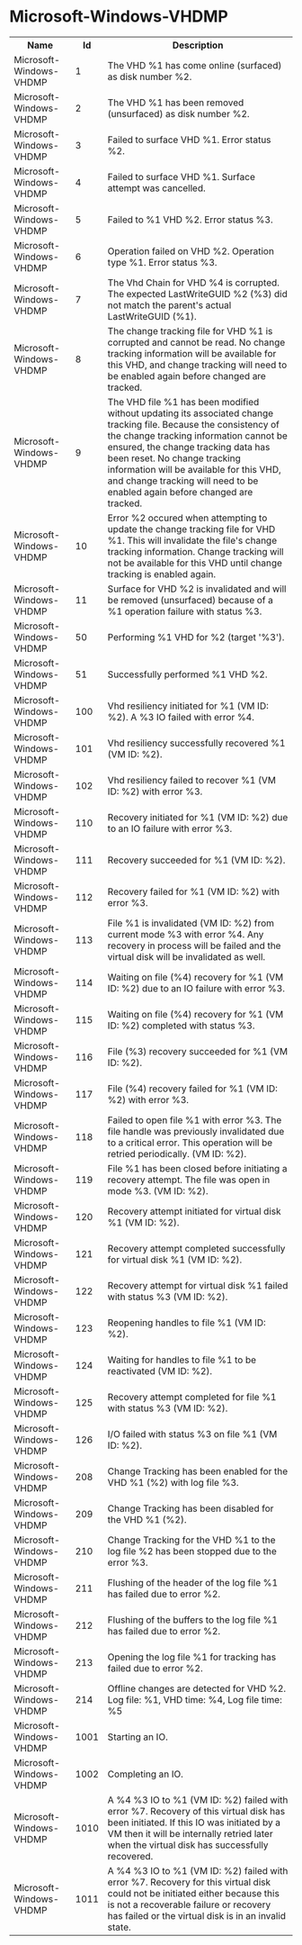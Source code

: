 # Microsoft-Windows-VHDMP

<table>
<colgroup><col/><col/><col/></colgroup>
<tr><th>Name</th><th>Id</th><th>Description</th></tr>
<tr><td>Microsoft-Windows-VHDMP</td><td>1</td><td>The VHD %1 has come online (surfaced) as disk number %2.</td></tr>
<tr><td>Microsoft-Windows-VHDMP</td><td>2</td><td>The VHD %1 has been removed (unsurfaced) as disk number %2.</td></tr>
<tr><td>Microsoft-Windows-VHDMP</td><td>3</td><td>Failed to surface VHD %1. Error status %2.</td></tr>
<tr><td>Microsoft-Windows-VHDMP</td><td>4</td><td>Failed to surface VHD %1. Surface attempt was cancelled.</td></tr>
<tr><td>Microsoft-Windows-VHDMP</td><td>5</td><td>Failed to %1 VHD %2. Error status %3.</td></tr>
<tr><td>Microsoft-Windows-VHDMP</td><td>6</td><td>Operation failed on VHD %2. Operation type %1. Error status %3.</td></tr>
<tr><td>Microsoft-Windows-VHDMP</td><td>7</td><td>The Vhd Chain for VHD %4 is corrupted. The expected LastWriteGUID %2 (%3) did not match the parent&#39;s actual LastWriteGUID (%1).</td></tr>
<tr><td>Microsoft-Windows-VHDMP</td><td>8</td><td>The change tracking file for VHD %1 is corrupted and cannot be read. No change tracking information will be available for this VHD, and change tracking will need to be enabled again before changed are tracked.</td></tr>
<tr><td>Microsoft-Windows-VHDMP</td><td>9</td><td>The VHD file %1 has been modified without updating its associated change tracking file. Because the consistency of the change tracking information cannot be ensured, the change tracking data has been reset. No change tracking information will be available for this VHD, and change tracking will need to be enabled again before changed are tracked.</td></tr>
<tr><td>Microsoft-Windows-VHDMP</td><td>10</td><td>Error %2 occured when attempting to update the change tracking file for VHD %1. This will invalidate the file&#39;s change tracking information. Change tracking will not be available for this VHD until change tracking is enabled again.</td></tr>
<tr><td>Microsoft-Windows-VHDMP</td><td>11</td><td>Surface for VHD %2 is invalidated and will be removed (unsurfaced) because of a %1 operation failure with status %3.</td></tr>
<tr><td>Microsoft-Windows-VHDMP</td><td>50</td><td>Performing %1 VHD for %2 (target &#39;%3&#39;).</td></tr>
<tr><td>Microsoft-Windows-VHDMP</td><td>51</td><td>Successfully performed %1 VHD %2.</td></tr>
<tr><td>Microsoft-Windows-VHDMP</td><td>100</td><td>Vhd resiliency initiated for %1 (VM ID: %2). A %3 IO failed with error %4.</td></tr>
<tr><td>Microsoft-Windows-VHDMP</td><td>101</td><td>Vhd resiliency successfully recovered %1 (VM ID: %2).</td></tr>
<tr><td>Microsoft-Windows-VHDMP</td><td>102</td><td>Vhd resiliency failed to recover %1 (VM ID: %2) with error %3.</td></tr>
<tr><td>Microsoft-Windows-VHDMP</td><td>110</td><td>Recovery initiated for %1 (VM ID: %2) due to an IO failure with error %3.</td></tr>
<tr><td>Microsoft-Windows-VHDMP</td><td>111</td><td>Recovery succeeded for %1 (VM ID: %2).</td></tr>
<tr><td>Microsoft-Windows-VHDMP</td><td>112</td><td>Recovery failed for %1 (VM ID: %2) with error %3.</td></tr>
<tr><td>Microsoft-Windows-VHDMP</td><td>113</td><td>File %1 is invalidated (VM ID: %2) from current mode %3 with error %4. Any recovery in process will be failed and the virtual disk will be invalidated as well.</td></tr>
<tr><td>Microsoft-Windows-VHDMP</td><td>114</td><td>Waiting on file (%4) recovery for %1 (VM ID: %2) due to an IO failure with error %3.</td></tr>
<tr><td>Microsoft-Windows-VHDMP</td><td>115</td><td>Waiting on file (%4) recovery for %1 (VM ID: %2) completed with status %3.</td></tr>
<tr><td>Microsoft-Windows-VHDMP</td><td>116</td><td>File (%3) recovery succeeded for %1 (VM ID: %2).</td></tr>
<tr><td>Microsoft-Windows-VHDMP</td><td>117</td><td>File (%4) recovery failed for %1 (VM ID: %2) with error %3.</td></tr>
<tr><td>Microsoft-Windows-VHDMP</td><td>118</td><td>Failed to open file %1 with error %3. The file handle was previously invalidated due to a critical error. This operation will be retried periodically. (VM ID: %2).</td></tr>
<tr><td>Microsoft-Windows-VHDMP</td><td>119</td><td>File %1 has been closed before initiating a recovery attempt. The file was open in mode %3. (VM ID: %2).</td></tr>
<tr><td>Microsoft-Windows-VHDMP</td><td>120</td><td>Recovery attempt initiated for virtual disk %1 (VM ID: %2).</td></tr>
<tr><td>Microsoft-Windows-VHDMP</td><td>121</td><td>Recovery attempt completed successfully for virtual disk %1 (VM ID: %2).</td></tr>
<tr><td>Microsoft-Windows-VHDMP</td><td>122</td><td>Recovery attempt for virtual disk %1 failed with status %3 (VM ID: %2).</td></tr>
<tr><td>Microsoft-Windows-VHDMP</td><td>123</td><td>Reopening handles to file %1 (VM ID: %2).</td></tr>
<tr><td>Microsoft-Windows-VHDMP</td><td>124</td><td>Waiting for handles to file %1 to be reactivated (VM ID: %2).</td></tr>
<tr><td>Microsoft-Windows-VHDMP</td><td>125</td><td>Recovery attempt completed for file %1 with status %3 (VM ID: %2).</td></tr>
<tr><td>Microsoft-Windows-VHDMP</td><td>126</td><td>I/O failed with status %3 on file %1 (VM ID: %2).</td></tr>
<tr><td>Microsoft-Windows-VHDMP</td><td>208</td><td>Change Tracking has been enabled for the VHD %1 (%2) with log file %3.</td></tr>
<tr><td>Microsoft-Windows-VHDMP</td><td>209</td><td>Change Tracking has been disabled for the VHD %1 (%2).</td></tr>
<tr><td>Microsoft-Windows-VHDMP</td><td>210</td><td>Change Tracking for the VHD %1 to the log file %2 has been stopped due to the error %3.</td></tr>
<tr><td>Microsoft-Windows-VHDMP</td><td>211</td><td>Flushing of the header of the log file %1 has failed due to error %2.</td></tr>
<tr><td>Microsoft-Windows-VHDMP</td><td>212</td><td>Flushing of the buffers to the log file %1 has failed due to error %2.</td></tr>
<tr><td>Microsoft-Windows-VHDMP</td><td>213</td><td>Opening the log file %1 for tracking has failed due to error %2.</td></tr>
<tr><td>Microsoft-Windows-VHDMP</td><td>214</td><td>Offline changes are detected for VHD %2. Log file: %1, VHD time: %4, Log file time: %5</td></tr>
<tr><td>Microsoft-Windows-VHDMP</td><td>1001</td><td>Starting an IO.</td></tr>
<tr><td>Microsoft-Windows-VHDMP</td><td>1002</td><td>Completing an IO.</td></tr>
<tr><td>Microsoft-Windows-VHDMP</td><td>1010</td><td>A %4 %3 IO to %1 (VM ID: %2) failed with error %7. Recovery of this virtual disk has been initiated. If this IO was initiated by a VM then it will be internally retried later when the virtual disk has successfully recovered.</td></tr>
<tr><td>Microsoft-Windows-VHDMP</td><td>1011</td><td>A %4 %3 IO to %1 (VM ID: %2) failed with error %7. Recovery for this virtual disk could not be initiated either because this is not a recoverable failure or recovery has failed or the virtual disk is in an invalid state.</td></tr>
</table>
